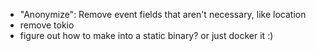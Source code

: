 - "Anonymize": Remove event fields that aren't necessary, like location
- remove tokio
- figure out how to make into a static binary? or just docker it :)
